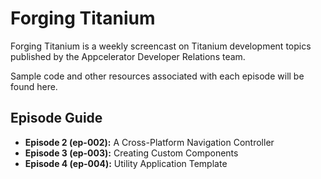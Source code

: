 # Forging Titanium

Forging Titanium is a weekly screencast on Titanium development topics published by the Appcelerator Developer Relations team.

Sample code and other resources associated with each episode will be found here.

## Episode Guide

* __Episode 2 (ep-002):__ A Cross-Platform Navigation Controller
* __Episode 3 (ep-003):__ Creating Custom Components
* __Episode 4 (ep-004):__ Utility Application Template